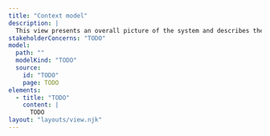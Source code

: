 ```yaml
---
title: "Context model"
description: |
  This view presents an overall picture of the system and describes the external entities with which it communicates, as well as the interfaces between the system and these entities.
stakeholderConcerns: "TODO"
model:
  path: ""
  modelKind: "TODO"
  source:
    id: "TODO"
    page: TODO
elements:
  - title: "TODO"
    content: |
      TODO
layout: "layouts/view.njk"
---
```

